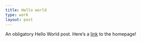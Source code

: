 ```yaml
---
title: Hello world
type: work
layout: post
---
```


An obligatory Hello World post. Here’s a <a href="/" class="link">link</a> to the homepage!